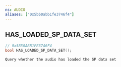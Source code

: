 ```yaml
---
ns: AUDIO
aliases: ["0x5b50abb1fe3746f4"]
---
```

## HAS_LOADED_SP_DATA_SET

```c
// 0x5B50ABB1FE3746F4
bool HAS_LOADED_SP_DATA_SET();
```

```
Query whether the audio has loaded the SP data set
```

